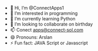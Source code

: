 - 👋 Hi, I’m @ConnectApps1
- 👀 I’m interested in programming
- 🌱 I’m currently learning Python
- 💞️ I’m looking to collaborate on birthday
- 📫 Conect apps@connect-sol.com
- 😄 Pronouns: Arslan
- ⚡ Fun fact: JAVA Script or Javascript

<!---
ConnectApps1/ConnectApps1 is a ✨ special ✨ repository because its `README.md` (this file) appears on your GitHub profile.
You can click the Preview link to take a look at your changes.
--->
